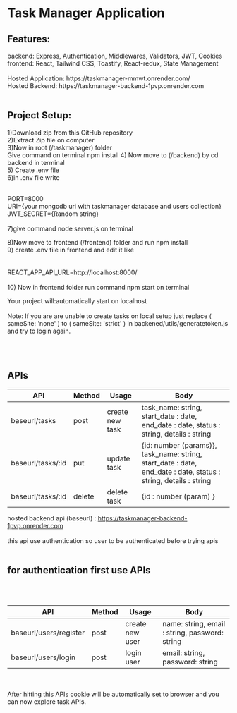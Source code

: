 <h1>Task Manager Application</h1>
<h2> Features: </h2>
backend: Express, Authentication, Middlewares, Validators, JWT, Cookies <br>
frontend: React, Tailwind CSS, Toastify, React-redux, State Management
<br><br>
Hosted Application: https://taskmanager-mmwt.onrender.com/  <br>
Hosted Backend: https://taskmanager-backend-1pvp.onrender.com
<br><br>

<h2>Project Setup: </h2>
1)Download zip from this GitHub repository <br>
2)Extract Zip file on computer <br>
3)Now in root (/taskmanager) folder <br>
Give command on terminal npm install
4) Now move to (/backend) by cd backend in terminal <br>
5) Create .env file <br>
6)in .env file write <br> <br>

PORT=8000 <br>
URI={your mongodb uri with taskmanager database and users collection} <br>
JWT_SECRET={Random string}
 <br>
 <br>
7)give command node server.js on terminal <br>

8)Now move to frontend (/frontend) folder and run npm install <br>
9) create .env file in frontend and edit it like <br> <br>
<br>
REACT_APP_API_URL=http://localhost:8000/
<br><br>
10) Now in frontend folder run command npm start on terminal <br> 

Your project will:automatically start on localhost
<br>
<br>
Note: If you are are unable to create tasks on local setup just replace ( sameSite: 'none' ) to ( sameSite: 'strict' ) in backened/utils/generatetoken.js and try to login again.
<br>
<br>
<br>
<br>

<h2> APIs </h2/h2>

| API           | Method        | Usage         | Body          |
| ------------- | ------------- | ------------- | ------------- |
|  baseurl/tasks | post  | create new task | task_name: string, start_date : date, end_date : date, status : string, details : string
|  baseurl/tasks/:id | put  | update task | {id: number (params)}, task_name: string, start_date : date, end_date : date, status : string, details : string 
|  baseurl/tasks/:id | delete  | delete task | {id : number (param) }


hosted backend api (baseurl) : https://taskmanager-backend-1pvp.onrender.com <br>
<br>
this api use authentication so user to be authenticated before trying apis  <br> <br>

<h2> for authentication first use APIs </h2> <br> <br>

| API           | Method        | Usage         | Body          |
| ------------- | ------------- | ------------- | ------------- |
|  baseurl/users/register | post  | create new user | name: string, email : string, password: string
|  baseurl/users/login | post  | login user | email: string, password: string

<br>
<br>
After hitting this APIs cookie will be automatically set to browser and you can now explore task APIs. <br> <br> 



